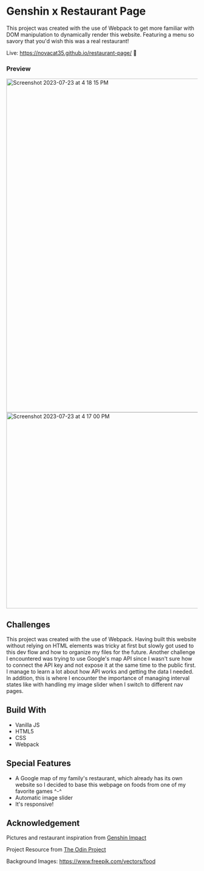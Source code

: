 # Genshin x Restaurant Page 

This project was created with the use of Webpack to get more familiar with DOM manipulation to dynamically render this website. Featuring a menu so savory that you'd wish this was a real restaurant!

Live: https://novacat35.github.io/restaurant-page/ 🍲

### Preview 
<img width="876" alt="Screenshot 2023-07-23 at 4 18 15 PM" src="https://github.com/NovaCat35/restaurant-page/assets/54908064/5aa9b889-19fa-49b0-9044-76a1fa6e1ba5">
<img width="515" alt="Screenshot 2023-07-23 at 4 17 00 PM" src="https://github.com/NovaCat35/restaurant-page/assets/54908064/0a1a1151-b204-407a-8f04-dac611f38be4">

## Challenges
This project was created with the use of Webpack. Having built this website without relying on HTML elements was tricky at first but slowly got used to this dev flow and how to organize my files for the future. Another challenge I encountered was trying to use Google's map API since I wasn't sure how to connect the API key and not expose it at the same time to the public first. I manage to learn a lot about how API works and getting the data I needed. In addition, this is where I encounter the importance of managing interval states like with handling my image slider when I switch to different nav pages.

## Build With
- Vanilla JS
- HTML5
- CSS
- Webpack

## Special Features
- A Google map of my family's restaurant, which already has its own website so I decided to base this webpage on foods from one of my favorite games ^-^
- Automatic image slider
- It's responsive!

## Acknowledgement
Pictures and restaurant inspiration from [Genshin Impact](https://genshin-impact.fandom.com/wiki/Genshin_Impact_Wiki)

Project Resource from [The Odin Project](https://www.theodinproject.com/lessons/node-path-javascript-restaurant-page)

Background Images: https://www.freepik.com/vectors/food
